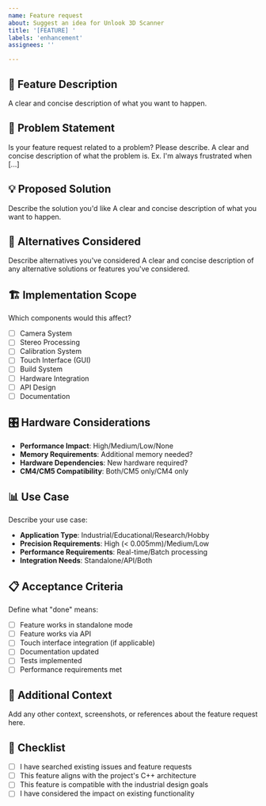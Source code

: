 ```yaml
---
name: Feature request
about: Suggest an idea for Unlook 3D Scanner
title: '[FEATURE] '
labels: 'enhancement'
assignees: ''

---
```


## 🚀 **Feature Description**
A clear and concise description of what you want to happen.

## 🎯 **Problem Statement**
Is your feature request related to a problem? Please describe.
A clear and concise description of what the problem is. Ex. I'm always frustrated when [...]

## 💡 **Proposed Solution**
Describe the solution you'd like
A clear and concise description of what you want to happen.

## 🔄 **Alternatives Considered**
Describe alternatives you've considered
A clear and concise description of any alternative solutions or features you've considered.

## 🏗️ **Implementation Scope**
Which components would this affect?
- [ ] Camera System
- [ ] Stereo Processing
- [ ] Calibration System
- [ ] Touch Interface (GUI)
- [ ] Build System
- [ ] Hardware Integration
- [ ] API Design
- [ ] Documentation

## 🎛️ **Hardware Considerations**
- **Performance Impact**: High/Medium/Low/None
- **Memory Requirements**: Additional memory needed?
- **Hardware Dependencies**: New hardware required?
- **CM4/CM5 Compatibility**: Both/CM5 only/CM4 only

## 📊 **Use Case**
Describe your use case:
- **Application Type**: Industrial/Educational/Research/Hobby
- **Precision Requirements**: High (< 0.005mm)/Medium/Low
- **Performance Requirements**: Real-time/Batch processing
- **Integration Needs**: Standalone/API/Both

## 📋 **Acceptance Criteria**
Define what "done" means:
- [ ] Feature works in standalone mode
- [ ] Feature works via API
- [ ] Touch interface integration (if applicable)
- [ ] Documentation updated
- [ ] Tests implemented
- [ ] Performance requirements met

## 🔧 **Additional Context**
Add any other context, screenshots, or references about the feature request here.

## 📑 **Checklist**
- [ ] I have searched existing issues and feature requests
- [ ] This feature aligns with the project's C++ architecture
- [ ] This feature is compatible with the industrial design goals
- [ ] I have considered the impact on existing functionality